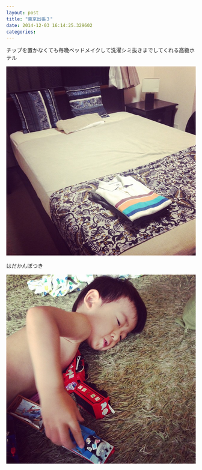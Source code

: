 ```yaml
---
layout: post
title: "東京出張３"
date: 2014-12-03 16:14:25.329602
categories: 
---
```


チップを置かなくても毎晩ベッドメイクして洗濯シミ抜きまでしてくれる高級ホテル

![チップを置かなくても毎晩ベッドメイクして洗濯シミ抜きまでしてくれる高級ホテル](/assets/images/201409/10691927_366964643453142_242185336_n.jpg)

はだかんぼつき

![](/assets/images/201409/10691823_1481280952129132_1445604360_n.jpg)



